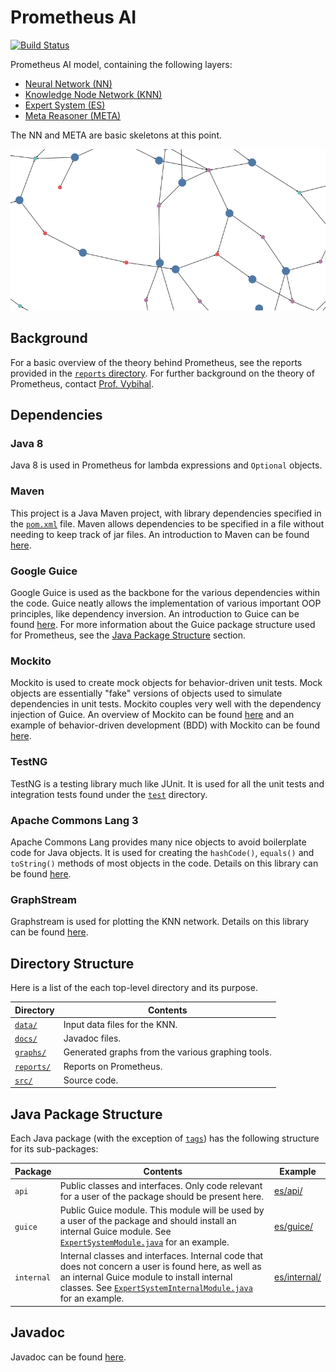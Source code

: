 # Prometheus AI
[![Build Status](https://travis-ci.com/seanstappas/prometheus-ai.svg?token=M6twmiyvmcf8gr3QqV6C&branch=master)](https://travis-ci.com/seanstappas/prometheus-ai)

Prometheus AI model, containing the following layers:
* [Neural Network (NN)](src/main/java/nn)
* [Knowledge Node Network (KNN)](src/main/java/knn)
* [Expert System (ES)](src/main/java/es)
* [Meta Reasoner (META)](src/main/java/meta)

The NN and META are basic skeletons at this point.

![knn_graph](graphs/knn/knn_new.png)

## Background
For a basic overview of the theory behind Prometheus, see the reports provided in the [`reports` directory](reports). For further background on the theory of Prometheus, contact [Prof. Vybihal](http://www.cs.mcgill.ca/~jvybihal/).

## Dependencies
### Java 8
Java 8 is used in Prometheus for lambda expressions and `Optional` objects.

### Maven
This project is a Java Maven project, with library dependencies specified in the [`pom.xml`](pom.xml) file. Maven allows dependencies to be specified in a file without needing to keep track of jar files. An introduction to Maven can be found [here](https://maven.apache.org/what-is-maven.html).

### Google Guice
Google Guice is used as the backbone for the various dependencies within the code. Guice neatly allows the implementation of various important OOP principles, like dependency inversion. An introduction to Guice can be found [here](https://github.com/google/guice/wiki/Motivation). For more information about the Guice package structure used for Prometheus, see the [Java Package Structure](#package-structure) section.

### Mockito
Mockito is used to create mock objects for behavior-driven unit tests. Mock objects are essentially "fake" versions of objects used to simulate dependencies in unit tests. Mockito couples very well with the dependency injection of Guice. An overview of Mockito can be found [here](http://site.mockito.org/) and an example of behavior-driven development (BDD) with Mockito can be found [here](https://www.tutorialspoint.com/mockito/mockito_bdd.htm).

### TestNG
TestNG is a testing library much like JUnit. It is used for all the unit tests and integration tests found under the [`test`](src/test) directory.

### Apache Commons Lang 3
Apache Commons Lang provides many nice objects to avoid boilerplate code for Java objects. It is used for creating the `hashCode()`, `equals()` and `toString()` methods of most objects in the code. Details on this library can be found [here](https://commons.apache.org/proper/commons-lang/).

### GraphStream
Graphstream is used for plotting the KNN network. Details on this library can be found [here](http://graphstream-project.org/).

## Directory Structure
Here is a list of the each top-level directory and its purpose.

Directory | Contents
--- | ---
[`data/`](data) | Input data files for the KNN.
[`docs/`](docs) | Javadoc files.
[`graphs/`](graphs) | Generated graphs from the various graphing tools.
[`reports/`](reports) | Reports on Prometheus.
[`src/`](src) | Source code.

<a name="package-structure"></a>
## Java Package Structure
Each Java package (with the exception of [`tags`](src/main/java/tags/)) has the following structure for its sub-packages:

Package | Contents | Example
--- | --- | ---
`api` | Public classes and interfaces. Only code relevant for a user of the package should be present here. | [es/api/](src/main/java/es/api/)
`guice` | Public Guice module. This module will be used by a user of the package and should install an internal Guice module. See [`ExpertSystemModule.java`](src/main/java/es/guice/ExpertSystemModule.java) for an example. | [es/guice/](src/main/java/es/guice/)
`internal` | Internal classes and interfaces. Internal code that does not concern a user is found here, as well as an internal Guice module to install internal classes. See [`ExpertSystemInternalModule.java`](src/main/java/es/internal/ExpertSystemInternalModule.java) for an example. | [es/internal/](src/main/java/es/internal/)

## Javadoc
Javadoc can be found [here](http://seanstappas.me/prometheus-ai/).
